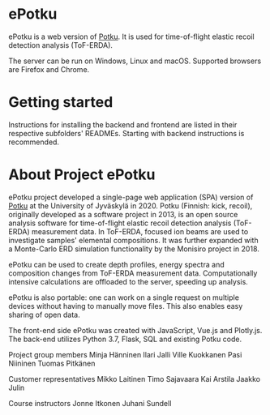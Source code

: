 # ePotku

ePotku is a web version of [Potku](https://github.com/JYU-IBA/potku). It is used for time-of-flight elastic recoil detection analysis (ToF-ERDA).

The server can be run on Windows, Linux and macOS. Supported browsers are Firefox and Chrome.

# Getting started

Instructions for installing the backend and frontend are listed in their respective subfolders' READMEs. Starting with backend instructions is recommended.

# About Project ePotku
ePotku project developed a single-page web application (SPA) version of [Potku](https://github.com/JYU-IBA/potku) at the University of Jyväskylä in 2020. Potku (Finnish: kick, recoil), originally developed as a software project in 2013, is an open source analysis software for time-of-flight elastic recoil detection analysis (ToF-ERDA) measurement data. In ToF-ERDA, focused ion beams are used to investigate samples' elemental compositions. It was further expanded with a Monte-Carlo ERD simulation functionality by the Monisiro project in 2018.

ePotku can be used to create depth profiles, energy spectra and composition changes from ToF-ERDA measurement data. Computationally intensive calculations are offloaded to the server, speeding up analysis.

ePotku is also portable: one can work on a single request on multiple devices without having to manually move files. This also enables easy sharing of open data.

The front-end side ePotku was created with JavaScript, Vue.js and Plotly.js. The back-end utilizes Python 3.7, Flask, SQL and existing Potku code.

Project group members
Minja Hänninen
Ilari Jalli
Ville Kuokkanen
Pasi Niininen
Tuomas Pitkänen

Customer representatives
Mikko Laitinen
Timo Sajavaara
Kai Arstila
Jaakko Julin

Course instructors
Jonne Itkonen
Juhani Sundell
